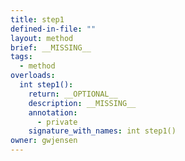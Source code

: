 ```yaml
---
title: step1
defined-in-file: ""
layout: method
brief: __MISSING__
tags:
  - method
overloads:
  int step1():
    return: __OPTIONAL__
    description: __MISSING__
    annotation:
      - private
    signature_with_names: int step1()
owner: gwjensen
---
```

